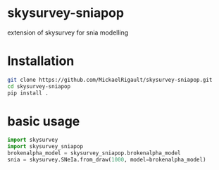 # skysurvey-sniapop
extension of skysurvey for snia modelling


# Installation

```bash
git clone https://github.com/MickaelRigault/skysurvey-sniapop.git
cd skysurvey-sniapop
pip install .
```


# basic usage
```python
import skysurvey
import skysurvey_sniapop
brokenalpha_model = skysurvey_sniapop.brokenalpha_model
snia = skysurvey.SNeIa.from_draw(1000, model=brokenalpha_model)
```
